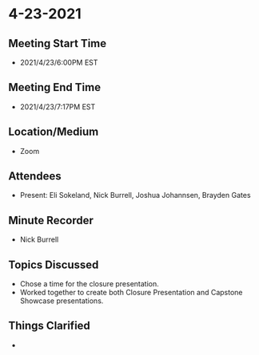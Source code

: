 # 4-23-2021
## Meeting Start Time
- 2021/4/23/6:00PM EST

## Meeting End Time
- 2021/4/23/7:17PM EST

## Location/Medium
- Zoom

## Attendees
- Present: Eli Sokeland, Nick Burrell, Joshua Johannsen, Brayden Gates

## Minute Recorder
- Nick Burrell

## Topics Discussed
- Chose a time for the closure presentation.
- Worked together to create both Closure Presentation and Capstone Showcase presentations.

## Things Clarified
- 
